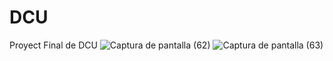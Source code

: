 # DCU
Proyect Final de DCU
![Captura de pantalla (62)](https://user-images.githubusercontent.com/115881434/233510860-79e5f8b2-8f17-49a6-8d73-fe32cefcc0a2.png)
![Captura de pantalla (63)](https://user-images.githubusercontent.com/115881434/233511414-fd0b4ceb-bd85-4aa2-95c3-8f4f3a5c5dc3.png)
